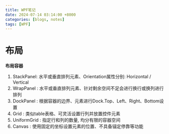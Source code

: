 ```yaml
---
title: WPF笔记
date: 2024-07-14 03:14:00 +8000
categories: [blogs, notes]
tags: [WPF]
---
```


# 布局
**布局容器**
1. StackPanel: 水平或垂直排列元素、Orientation属性分别: Horizontal / Vertical
2. WrapPanel : 水平或垂直排列元素、针对剩余空间不足会进行换行或换列进行排列
3. DockPanel : 根据容器的边界、元素进行Dock.Top、Left、Right、Bottom设置
4. Grid : 类似table表格、可灵活设置行列并放置控件元素
5. UniformGrid : 指定行和列的数量, 均分有限的容器空间
6. Canvas : 使用固定的坐标设置元素的位置、不具备锚定停靠等功能